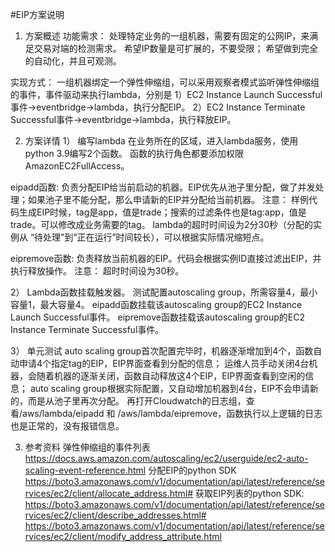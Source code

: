 #EIP方案说明
1.	方案概述
功能需求：
处理特定业务的一组机器，需要有固定的公网IP，来满足交易对端的检测需求。
希望IP数量是可扩展的，不要受限；
希望做到完全的自动化，并且可观测。

实现方式：
	一组机器绑定一个弹性伸缩组，可以采用观察者模式监听弹性伸缩组的事件，事件驱动来执行lambda，分别是
	1）EC2 Instance Launch Successful事件->eventbridge->lambda，执行分配EIP。
	2）EC2 Instance Terminate Successful事件->eventbridge->lambda，执行释放EIP。

2.	方案详情
1）	编写lambda
在业务所在的区域，进入lambda服务，使用python 3.9编写2个函数。
函数的执行角色都要添加权限 AmazonEC2FullAccess。

eipadd函数: 负责分配EIP给当前启动的机器。EIP优先从池子里分配，做了并发处理；如果池子里不能分配，那么申请新的EIP并分配给当前机器。
注意：
样例代码生成EIP时候，tag是app，值是trade；搜索的过滤条件也是tag:app，值是trade。可以修改成业务需要的tag。
lambda的超时时间设为2分30秒（分配的实例从 “待处理”到“正在运行”时间较长），可以根据实际情况缩短点。

eipremove函数: 负责释放当前机器的EIP。代码会根据实例ID直接过滤出EIP，并执行释放操作。
注意：
超时时间设为30秒。

2）	Lambda函数挂载触发器。
测试配置autoscaling group，所需容量4，最小容量1，最大容量4。
eipadd函数挂载该autoscaling group的EC2 Instance Launch Successful事件。
eipremove函数挂载该autoscaling group的EC2 Instance Terminate Successful事件。

3）	单元测试
auto scaling group首次配置完毕时，机器逐渐增加到4个，函数自动申请4个指定tag的EIP，EIP界面查看到分配的信息；
运维人员手动关闭4台机器，会随着机器的逐渐关闭，函数自动释放这4个EIP，EIP界面查看到空闲的信息；
auto scaling group根据实际配置，又自动增加机器到4台，EIP不会申请新的，而是从池子里再次分配。
再打开Cloudwatch的日志组，查看/aws/lambda/eipadd 和 /aws/lambda/eipremove，函数执行以上逻辑的日志也是正常的，没有报错信息。

3.	参考资料
弹性伸缩组的事件列表
https://docs.aws.amazon.com/autoscaling/ec2/userguide/ec2-auto-scaling-event-reference.html
分配EIP的python SDK
https://boto3.amazonaws.com/v1/documentation/api/latest/reference/services/ec2/client/allocate_address.html#
获取EIP列表的python SDK:
https://boto3.amazonaws.com/v1/documentation/api/latest/reference/services/ec2/client/describe_addresses.html#
https://boto3.amazonaws.com/v1/documentation/api/latest/reference/services/ec2/client/modify_address_attribute.html

